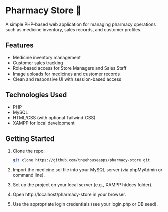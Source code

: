# Pharmacy Store 💊

A simple PHP-based web application for managing pharmacy operations such as medicine inventory, sales records, and customer profiles.

## Features
- Medicine inventory management
- Customer sales tracking
- Role-based access for Store Managers and Sales Staff
- Image uploads for medicines and customer records
- Clean and responsive UI with session-based access

## Technologies Used
- PHP
- MySQL
- HTML/CSS (with optional Tailwind CSS)
- XAMPP for local development

## Getting Started

1. Clone the repo:
   ```bash
   git clone https://github.com/treehouseapps/pharmacy-store.git
2. Import the medicine.sql file into your MySQL server (via phpMyAdmin or command line).

3. Set up the project on your local server (e.g., XAMPP htdocs folder).

4. Open http://localhost/pharmacy-store in your browser.

5. Use the appropriate login credentials (see your login.php or DB seed).
